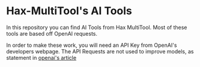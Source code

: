 # Hax-MultiTool's AI Tools
In this repository you can find AI Tools from Hax MultiTool.
Most of these tools are based off OpenAI requests.

In order to make these work, you will need an API Key from OpenAI's developers webpage.
The API Requests are not used to improve models, as statement in [openai's article](https://platform.openai.com/docs/models/how-we-use-your-data)
